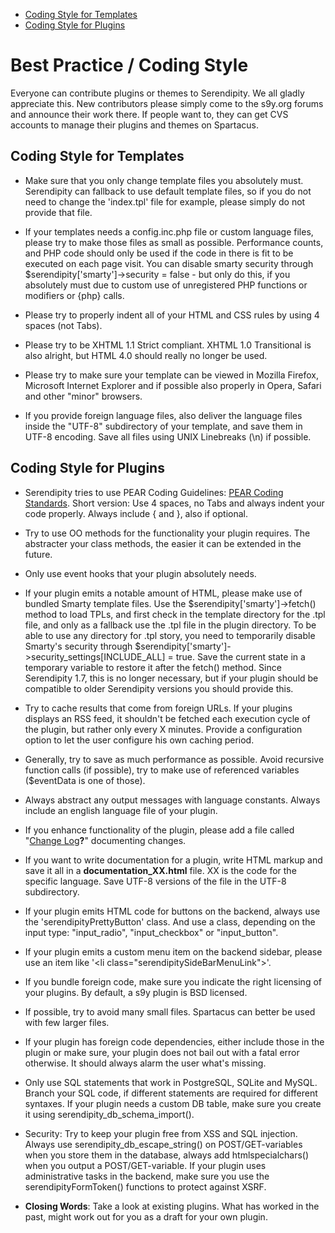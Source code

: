 -   [Coding Style for Templates](/217.html#A2)
-   [Coding Style for Plugins](/217.html#A3)

Best Practice / Coding Style
============================

Everyone can contribute plugins or themes to Serendipity. We all gladly appreciate this. New contributors please simply come to the s9y.org forums and announce their work there. If people want to, they can get CVS accounts to manage their plugins and themes on Spartacus.

Coding Style for Templates
--------------------------

-   Make sure that you only change template files you absolutely must. Serendipity can fallback to use default template files, so if you do not need to change the 'index.tpl' file for example, please simply do not provide that file.

-   If your templates needs a config.inc.php file or custom language files, please try to make those files as small as possible. Performance counts, and PHP code should only be used if the code in there is fit to be executed on each page visit. You can disable smarty security through \$serendipity['smarty']-\>security = false - but only do this, if you absolutely must due to custom use of unregistered PHP functions or modifiers or {php} calls.

-   Please try to properly indent all of your HTML and CSS rules by using 4 spaces (not Tabs).

-   Please try to be XHTML 1.1 Strict compliant. XHTML 1.0 Transitional is also alright, but HTML 4.0 should really no longer be used.

-   Please try to make sure your template can be viewed in Mozilla Firefox, Microsoft Internet Explorer and if possible also properly in Opera, Safari and other "minor" browsers.

-   If you provide foreign language files, also deliver the language files inside the "UTF-8" subdirectory of your template, and save them in UTF-8 encoding. Save all files using UNIX Linebreaks (\\n) if possible.

Coding Style for Plugins
------------------------

-   Serendipity tries to use PEAR Coding Guidelines: [PEAR Coding Standards](http://pear.php.net/manual/de/standards.php). Short version: Use 4 spaces, no Tabs and always indent your code properly. Always include { and }, also if optional.

-   Try to use OO methods for the functionality your plugin requires. The abstracter your class methods, the easier it can be extended in the future.

-   Only use event hooks that your plugin absolutely needs.

-   If your plugin emits a notable amount of HTML, please make use of bundled Smarty template files. Use the \$serendipity['smarty']-\>fetch() method to load TPLs, and first check in the template directory for the .tpl file, and only as a fallback use the .tpl file in the plugin directory. To be able to use any directory for .tpl story, you need to temporarily disable Smarty's security through \$serendipity['smarty']-\>security\_settings[INCLUDE\_ALL] = true. Save the current state in a temporary variable to restore it after the fetch() method. Since Serendipity 1.7, this is no longer necessary, but if your plugin should be compatible to older Serendipity versions you should provide this.

-   Try to cache results that come from foreign URLs. If your plugins displays an RSS feed, it shouldn't be fetched each execution cycle of the plugin, but rather only every X minutes. Provide a configuration option to let the user configure his own caching period.

-   Generally, try to save as much performance as possible. Avoid recursive function calls (if possible), try to make use of referenced variables (\$eventData is one of those).

-   Always abstract any output messages with language constants. Always include an english language file of your plugin.

-   If you enhance functionality of the plugin, please add a file called "[Change Log](/index.php?cmd=newdoc&newdocname=Change+Log&node=40&refnode=217)**?**" documenting changes.

-   If you want to write documentation for a plugin, write HTML markup and save it all in a **documentation\_XX.html** file. XX is the code for the specific language. Save UTF-8 versions of the file in the UTF-8 subdirectory.

-   If your plugin emits HTML code for buttons on the backend, always use the 'serendipityPrettyButton' class. And use a class, depending on the input type: "input\_radio", "input\_checkbox" or "input\_button".

-   If your plugin emits a custom menu item on the backend sidebar, please use an item like '\<li class="serendipitySideBarMenuLink"\>'.

-   If you bundle foreign code, make sure you indicate the right licensing of your plugins. By default, a s9y plugin is BSD licensed.

-   If possible, try to avoid many small files. Spartacus can better be used with few larger files.

-   If your plugin has foreign code dependencies, either include those in the plugin or make sure, your plugin does not bail out with a fatal error otherwise. It should always alarm the user what's missing.

-   Only use SQL statements that work in PostgreSQL, SQLite and MySQL. Branch your SQL code, if different statements are required for different syntaxes. If your plugin needs a custom DB table, make sure you create it using serendipity\_db\_schema\_import().

-   Security: Try to keep your plugin free from XSS and SQL injection. Always use serendipity\_db\_escape\_string() on POST/GET-variables when you store them in the database, always add htmlspecialchars() when you output a POST/GET-variable. If your plugin uses administrative tasks in the backend, make sure you use the serendipityFormToken() functions to protect against XSRF.

-   **Closing Words**: Take a look at existing plugins. What has worked in the past, might work out for you as a draft for your own plugin.
